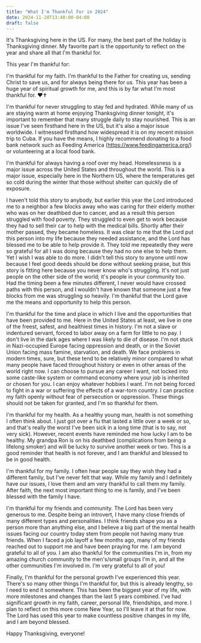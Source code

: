 ```yaml
---
title: "What I'm Thankful For in 2024"
date: 2024-11-28T13:40:00-04:00
draft: false
---
```


It's Thanksgiving here in the US. For many, the best part of the holiday is Thanksgiving dinner. My favorite part is the opportunity to reflect on the year and share all that I'm thankful for.

This year I'm thankful for:

I'm thankful for my faith. I'm thankful to the Father for creating us, sending Christ to save us, and for always being there for us. This year has been a huge year of spiritual growth for me, and this is by far what I'm most thankful for. ♥✝

I'm thankful for never struggling to stay fed and hydrated. While many of us are staying warm at home enjoying Thanksgiving dinner tonight, it's important to remember that many struggle daily to stay nourished. This is an issue I've seen firsthand here in the US, but it's also a major issue worldwide. I witnessed firsthand how widespread it is on my recent mission trip to Cuba. If you have the means, I highly recommend donating to a food bank network such as Feeding America (https://www.feedingamerica.org/) or volunteering at a local food bank.

I'm thankful for always having a roof over my head. Homelessness is a major issue across the United States and throughout the world. This is a major issue, especially here in the Northern US, where the temperatures get so cold during the winter that those without shelter can quickly die of exposure.

I haven't told this story to anybody, but earlier this year the Lord introduced me to a neighbor a few blocks away who was caring for their elderly mother who was on her deathbed due to cancer, and as a result this person struggled with food poverty. They struggled to even get to work because they had to sell their car to help with the medical bills. Shortly after their mother passed, they became homeless. It was clear to me that the Lord put this person into my life because they needed assistance, and the Lord has blessed me to be able to help provide it. They told me repeatedly they were so grateful for all I was doing because they had no one else to help them. Yet I wish I was able to do more. I didn't tell this story to anyone until now because I feel good deeds should be done without seeking praise, but this story is fitting here because you never know who's struggling. It's not just people on the other side of the world; it's people in your community too. Had the timing been a few minutes different, I never would have crossed paths with this person, and I wouldn't have known that someone just a few blocks from me was struggling so heavily. I'm thankful that the Lord gave me the means and opportunity to help this person.

I'm thankful for the time and place in which I live and the opportunities that have been provided to me. Here in the United States at least, we live in one of the freest, safest, and healthiest times in history. I'm not a slave or indentured servant, forced to labor away on a farm for little to no pay. I don't live in the dark ages where I was likely to die of disease. I'm not stuck in Nazi-occupied Europe facing oppression and death, or in the Soviet Union facing mass famine, starvation, and death. We face problems in modern times, sure, but these tend to be relatively minor compared to what many people have faced throughout history or even in other areas of the world right now. I can choose to pursue any career I want, not locked into some caste-like system or command economy where your job is inherited or chosen for you. I can enjoy whatever hobbies I want. I'm not being forced to fight in a war or suffering the effects of a war-torn country. I can practice my faith openly without fear of persecution or oppression. These things should not be taken for granted, and I'm so thankful for them.

I'm thankful for my health. As a healthy young man, health is not something I often think about. I just got over a flu that lasted a little over a week or so, and that's really the worst I've been sick in a long time (that is to say, not very sick). However, recent events have reminded me how lucky I am to be healthy. My grandpa Ron is on his deathbed (complications from being a lifelong smoker) and will be lucky to survive another week or two. This is a good reminder that health is not forever, and I am thankful and blessed to be in good health.

I'm thankful for my family. I often hear people say they wish they had a different family, but I've never felt that way. While my family and I definitely have our issues, I love them and am very thankful to call them my family. After faith, the next most important thing to me is family, and I've been blessed with the family I have.

I'm thankful for my friends and community. The Lord has been very generous to me. Despite being an introvert, I have many close friends of many different types and personalities. I think friends shape you as a person more than anything else, and I believe a big part of the mental health issues facing our country today stem from people not having many true friends. When I faced a job layoff a few months ago, many of my friends reached out to support me and have been praying for me. I am beyond grateful to all of you. I am also thankful for the communities I'm in, from my amazing church community to the men's/small groups I'm in, and all the other communities I'm involved in. I'm very grateful to all of you!

Finally, I'm thankful for the personal growth I've experienced this year. There's so many other things I'm thankful for, but this is already lengthy, so I need to end it somewhere. This has been the biggest year of my life, with more milestones and changes than the last 5 years combined. I've had significant growth in my faith, career, personal life, friendships, and more. I plan to reflect on this more come New Year, so I'll leave it at that for now. The Lord has used this year to make countless positive changes in my life, and I am beyond blessed.

Happy Thanksgiving, everyone!